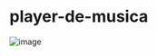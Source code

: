 # player-de-musica
 

![image](https://user-images.githubusercontent.com/103968880/214920239-b557844b-0229-47cb-a083-889c7b41b685.png)

